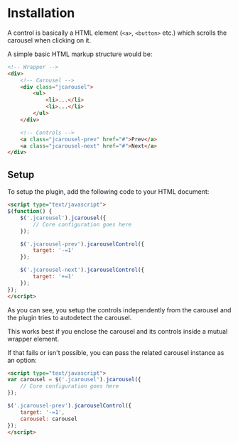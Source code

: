 Installation
============

A control is basically a HTML element (`<a>`, `<button>` etc.) which scrolls
the carousel when clicking on it.

A simple basic HTML markup structure would be:

```html
<!-- Wrapper -->
<div>
    <!-- Carousel -->
    <div class="jcarousel">
        <ul>
            <li>...</li>
            <li>...</li>
        </ul>
    </div>

    <!-- Controls -->
    <a class="jcarousel-prev" href="#">Prev</a>
    <a class="jcarousel-next" href="#">Next</a>
</div>
```


Setup
-----

To setup the plugin, add the following code to your HTML document:

```html
<script type="text/javascript">
$(function() {
    $('.jcarousel').jcarousel({
        // Core configuration goes here
    });

    $('.jcarousel-prev').jcarouselControl({
        target: '-=1'
    });

    $('.jcarousel-next').jcarouselControl({
        target: '+=1'
    });
});
</script>
```

As you can see, you setup the controls independently from the carousel and the
plugin tries to autodetect the carousel.

This works best if you enclose the carousel and its controls inside a mutual
wrapper element.

If that fails or isn't possible, you can pass the related carousel instance as
an option:

```html
<script type="text/javascript">
var carousel = $('.jcarousel').jcarousel({
    // Core configuration goes here
});

$('.jcarousel-prev').jcarouselControl({
    target: '-=1',
    carousel: carousel
});
</script>
```
